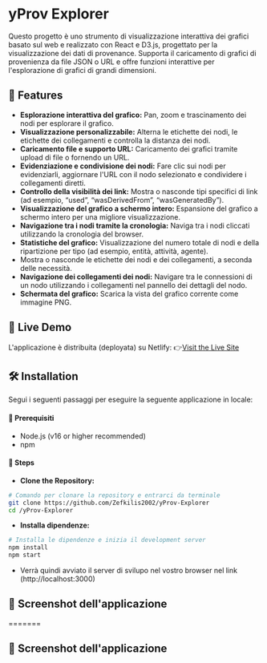 # yProv Explorer

Questo progetto è uno strumento di visualizzazione interattiva dei grafici basato sul web e realizzato con React e D3.js, progettato per la visualizzazione dei dati di provenance. Supporta il caricamento di grafici di provenienza da file JSON o URL e offre funzioni interattive per l'esplorazione di grafici di grandi dimensioni.

## 🌟 Features
- **Esplorazione interattiva del grafico:** Pan, zoom e trascinamento dei nodi per esplorare il grafico.
- **Visualizzazione personalizzabile:** Alterna le etichette dei nodi, le etichette dei collegamenti e controlla la distanza dei nodi.
- **Caricamento file e supporto URL:** Caricamento dei grafici tramite upload di file o fornendo un URL.
- **Evidenziazione e condivisione dei nodi:** Fare clic sui nodi per evidenziarli, aggiornare l'URL con il nodo selezionato e condividere i collegamenti diretti.
- **Controllo della visibilità dei link:** Mostra o nasconde tipi specifici di link (ad esempio, “used”, “wasDerivedFrom”, “wasGeneratedBy”).
- **Visualizzazione del grafico a schermo intero:** Espansione del grafico a schermo intero per una migliore visualizzazione.
- **Navigazione tra i nodi tramite la cronologia:** Naviga tra i nodi cliccati utilizzando la cronologia del browser.
- **Statistiche del grafico:** Visualizzazione del numero totale di nodi e della ripartizione per tipo (ad esempio, entità, attività, agente).
- Mostra o nasconde le etichette dei nodi e dei collegamenti, a seconda delle necessità.
- **Navigazione dei collegamenti dei nodi:** Navigare tra le connessioni di un nodo utilizzando i collegamenti nel pannello dei dettagli del nodo.
- **Schermata del grafico:** Scarica la vista del grafico corrente come immagine PNG.

## 🚀 Live Demo
L'applicazione è distribuita (deployata) su Netlify:
👉[Visit the Live Site](https://example.com)

## 🛠️ Installation
Segui i seguenti passaggi per eseguire la seguente applicazione in locale:

#### 🧰 Prerequisiti
 - Node.js (v16 or higher recommended)
 - npm

#### 🔂 Steps
- **Clone the Repository:**
```bash
# Comando per clonare la repository e entrarci da terminale
git clone https://github.com/Zefkilis2002/yProv-Explorer
cd /yProv-Explorer
```
- **Installa dipendenze:**
```bash
# Installa le dipendenze e inizia il development server
npm install
npm start
```
- Verrà quindi avviato il server di svilupo nel vostro browser nel link (http://localhost:3000)


## 📸 Screenshot dell'applicazione
=======
## 📸 Screenshot dell'applicazione

